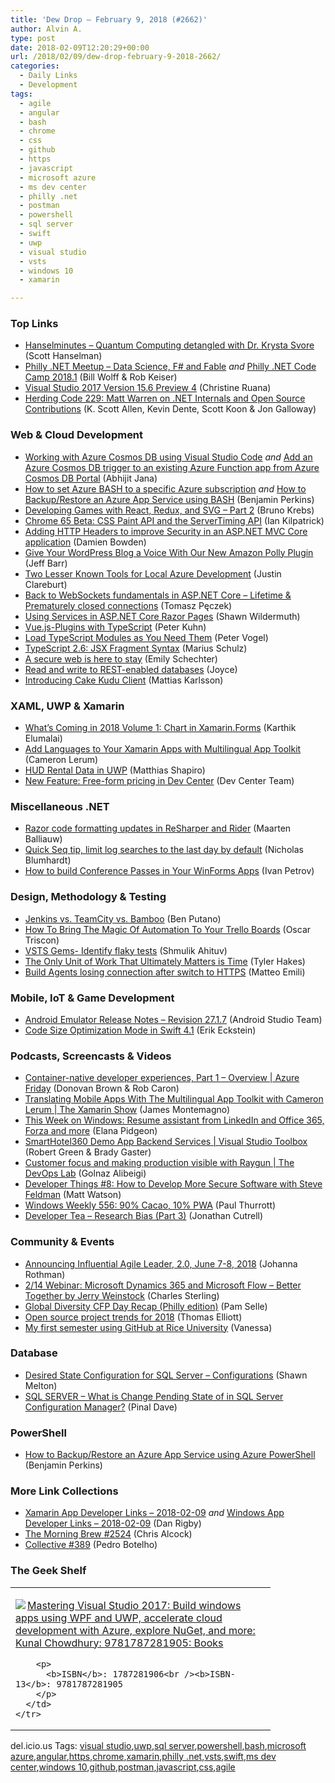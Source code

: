 ```yaml
---
title: 'Dew Drop – February 9, 2018 (#2662)'
author: Alvin A.
type: post
date: 2018-02-09T12:20:29+00:00
url: /2018/02/09/dew-drop-february-9-2018-2662/
categories:
  - Daily Links
  - Development
tags:
  - agile
  - angular
  - bash
  - chrome
  - css
  - github
  - https
  - javascript
  - microsoft azure
  - ms dev center
  - philly .net
  - postman
  - powershell
  - sql server
  - swift
  - uwp
  - visual studio
  - vsts
  - windows 10
  - xamarin

---
```

### <a name="top"></a>Top Links

  * <a href="http://www.hanselminutes.com/default.aspx?ShowID=18605" target="_blank">Hanselminutes &#8211; Quantum Computing detangled with Dr. Krysta Svore</a> (Scott Hanselman)
  * <a href="https://www.meetup.com/Philly-NET/events/247610719/" target="_blank">Philly .NET Meetup &#8211; Data Science, F# and Fable</a> _and_ <a href="https://www.meetup.com/Philly-NET/events/247610847/" target="_blank">Philly .NET Code Camp 2018.1</a> (Bill Wolff & Rob Keiser)
  * <a href="https://blogs.msdn.microsoft.com/visualstudio/2018/02/08/visual-studio-2017-version-15-6-preview-4/" target="_blank">Visual Studio 2017 Version 15.6 Preview 4</a> (Christine Ruana)
  * <a href="http://feedproxy.google.com/~r/HerdingCode/~3/G58ZoGQ7AvE/" target="_blank">Herding Code 229: Matt Warren on .NET Internals and Open Source Contributions</a> (K. Scott Allen, Kevin Dente, Scott Koon & Jon Galloway)



### <a name="web"></a>Web & Cloud Development

  * <a href="http://dailydotnettips.com/2018/02/08/working-with-azure-cosmos-db-using-visual-studio-code/" target="_blank">Working with Azure Cosmos DB using Visual Studio Code</a> _and_ <a href="http://dailydotnettips.com/2018/02/09/add-an-azure-cosmos-db-trigger-to-an-existing-azure-function-app-from-azure-cosmos-db-portal/" target="_blank">Add an Azure Cosmos DB trigger to an existing Azure Function app from Azure Cosmos DB Portal</a> (Abhijit Jana)
  * <a href="https://blogs.msdn.microsoft.com/benjaminperkins/2018/02/08/how-to-set-azure-bash-to-a-specific-azure-subscription/" target="_blank">How to set Azure BASH to a specific Azure subscription</a> _and_ <a href="https://blogs.msdn.microsoft.com/benjaminperkins/2018/02/08/how-to-backuprestore-an-azure-app-service-using-bash/" target="_blank">How to Backup/Restore an Azure App Service using BASH</a> (Benjamin Perkins)
  * <a href="https://auth0.com/blog/developing-games-with-react-redux-and-svg-part-2/" target="_blank">Developing Games with React, Redux, and SVG &#8211; Part 2</a> (Bruno Krebs)
  * <a href="http://blog.chromium.org/2018/02/chrome-65-beta-css-paint-api-and.html" target="_blank">Chrome 65 Beta: CSS Paint API and the ServerTiming API</a> (Ian Kilpatrick)
  * <a href="https://damienbod.com/2018/02/08/adding-http-headers-to-improve-security-in-an-asp-net-mvc-core-application/" target="_blank">Adding HTTP Headers to improve Security in an ASP.NET MVC Core application</a> (Damien Bowden)
  * <a href="http://feedproxy.google.com/~r/AmazonWebServicesBlog/~3/Hed-as6sM0A/" target="_blank">Give Your WordPress Blog a Voice With Our New Amazon Polly Plugin</a> (Jeff Barr)
  * <a href="https://blogs.msdn.microsoft.com/webdev/2018/02/08/two-lesser-known-tools-for-local-azure-development/" target="_blank">Two Lesser Known Tools for Local Azure Development</a> (Justin Clareburt)
  * <a href="http://www.tpeczek.com/2018/02/back-to-websockets-fundamentals-in.html" target="_blank">Back to WebSockets fundamentals in ASP.NET Core &#8211; Lifetime & Prematurely closed connections</a> (Tomasz Pęczek)
  * <a href="https://wildermuth.com/2018/02/08/Using-Services-in-ASP-NET-Core-Razor-Pages" target="_blank">Using Services in ASP.NET Core Razor Pages</a> (Shawn Wildermuth)
  * <a href="https://www.mistergoodcat.com/post/vuejs-plugins-with-typescript" target="_blank">Vue.js-Plugins with TypeScript</a> (Peter Kuhn)
  * <a href="https://visualstudiomagazine.com/blogs/tool-tracker/2018/02/load-typescript-modules.aspx" target="_blank">Load TypeScript Modules as You Need Them</a> (Peter Vogel)
  * <a href="http://feedproxy.google.com/~r/mariusschulz/~3/AZjmAXh3L_o/typescript-2-6-jsx-fragment-syntax" target="_blank">TypeScript 2.6: JSX Fragment Syntax</a> (Marius Schulz)
  * <a href="http://blog.chromium.org/2018/02/a-secure-web-is-here-to-stay.html" target="_blank">A secure web is here to stay</a> (Emily Schechter)
  * <a href="http://blog.getpostman.com/2018/02/09/read-and-write-to-rest-enabled-databases/" target="_blank">Read and write to REST-enabled databases</a> (Joyce)
  * <a href="https://hackernoon.com/introducing-cake-kudu-client-abda40d15f38?source=rss----3a8144eabfe3---4" target="_blank">Introducing Cake Kudu Client</a> (Mattias Karlsson)



### <a name="silverlight"></a>XAML, UWP & Xamarin

  * <a href="https://www.syncfusion.com/blogs/post/what-s-coming-in-2018-volume-1-chart-in-xamarin-forms.aspx" target="_blank">What’s Coming in 2018 Volume 1: Chart in Xamarin.Forms</a> (Karthik Elumalai)
  * <a href="https://blog.xamarin.com/add-languages-to-your-apps-with-xamarin-and-multilingual-app-toolkit/" target="_blank">Add Languages to Your Xamarin Apps with Multilingual App Toolkit</a> (Cameron Lerum)
  * <a href="http://matthiasshapiro.com/2018/02/08/hud-rental-data-in-uwp/" target="_blank">HUD Rental Data in UWP</a> (Matthias Shapiro)
  * <a href="http://blogs.windows.com/buildingapps/2018/02/08/new-feature-free-form-pricing-dev-center/?WT.mc_id=DX_MVP4025064" target="_blank">New Feature: Free-form pricing in Dev Center</a> (Dev Center Team)



### <a name="dotnet"></a>Miscellaneous .NET

  * <a href="https://blog.jetbrains.com/dotnet/2018/02/08/razor-code-formatting-updates-resharper-rider/" target="_blank">Razor code formatting updates in ReSharper and Rider</a> (Maarten Balliauw)
  * <a href="https://nblumhardt.com/2018/02/last-day-log-searches/" target="_blank">Quick Seq tip, limit log searches to the last day by default</a> (Nicholas Blumhardt)
  * <a href="https://www.telerik.com/blogs/how-to-build-conference-passes-in-your-winforms-apps" target="_blank">How to build Conference Passes in Your WinForms Apps</a> (Ivan Petrov)



### <a name="design"></a>Design, Methodology & Testing

  * <a href="https://stackify.com/jenkins-teamcity-bamboo/" target="_blank">Jenkins vs. TeamCity vs. Bamboo</a> (Ben Putano)
  * <a href="https://blog.trello.com/automation-magic-trello-boards" target="_blank">How To Bring The Magic Of Automation To Your Trello Boards</a> (Oscar Triscon)
  * <a href="https://blogs.msdn.microsoft.com/visualstudioalmrangers/2018/02/08/vsts-gems-identify-flaky-tests/" target="_blank">VSTS Gems- Identify flaky tests</a> (Shmulik Ahituv)
  * <a href="https://www.7pace.com/blog/the-only-unit-of-work-that-ultimately-matters-is-time" target="_blank">The Only Unit of Work That Ultimately Matters is Time</a> (Tyler Hakes)
  * <a href="http://feedproxy.google.com/~r/MattsAlmSpace/~3/4UUu_sYHghY/build-agents-losing-connection-after.html" target="_blank">Build Agents losing connection after switch to HTTPS</a> (Matteo Emili)



### <a name="mobile"></a>Mobile, IoT & Game Development

  * <a href="https://developer.android.com/studio/releases/emulator.html#27-1-8" target="_blank">Android Emulator Release Notes &#8211; Revision 27.1.7</a> (Android Studio Team)
  * <a href="https://swift.org/blog/osize/" target="_blank">Code Size Optimization Mode in Swift 4.1</a> (Erik Eckstein)



### <a name="podcasts"></a>Podcasts, Screencasts & Videos

  * <a href="https://channel9.msdn.com/Shows/Azure-Friday/Container-native-developer-experiences-Part-1-Overview?WT.mc_id=DX_MVP4025064" target="_blank">Container-native developer experiences, Part 1 &#8211; Overview | Azure Friday</a> (Donovan Brown & Rob Caron)
  * <a href="https://channel9.msdn.com/Shows/XamarinShow/Translating-Mobile-Apps-With-The-Multilingual-App-Toolkit-with-Cameron-Lerum?WT.mc_id=DX_MVP4025064" target="_blank">Translating Mobile Apps With The Multilingual App Toolkit with Cameron Lerum | The Xamarin Show</a> (James Montemagno)
  * <a href="http://blogs.windows.com/windowsexperience/2018/02/08/week-windows-resume-assistant-linkedin-office-365-forza/?WT.mc_id=DX_MVP4025064" target="_blank">This Week on Windows: Resume assistant from LinkedIn and Office 365, Forza and more</a> (Elana Pidgeon)
  * <a href="https://channel9.msdn.com/Shows/Visual-Studio-Toolbox/SmartHotel360-Demo-App-Backend-Services?WT.mc_id=DX_MVP4025064" target="_blank">SmartHotel360 Demo App Backend Services | Visual Studio Toolbox</a> (Robert Green & Brady Gaster)
  * <a href="https://channel9.msdn.com/Shows/DevOps-Lab/Customer-focus-and-making-production-visible-with-Raygun?WT.mc_id=DX_MVP4025064" target="_blank">Customer focus and making production visible with Raygun | The DevOps Lab</a> (Golnaz Alibeigi)
  * <a href="https://stackify.com/podcast-software-security/" target="_blank">Developer Things #8: How to Develop More Secure Software with Steve Feldman</a> (Matt Watson)
  * <a href="https://www.thurrott.com/podcasts/windows-weekly/151942/windows-weekly-556-90-cacao-10-pwa" target="_blank">Windows Weekly 556: 90% Cacao, 10% PWA</a> (Paul Thurrott)
  * <a href="http://developertea.simplecast.fm/fb3aca3b" target="_blank">Developer Tea &#8211; Research Bias (Part 3)</a> (Jonathan Cutrell)



### <a name="events"></a>Community & Events

  * <a href="http://feedproxy.google.com/~r/ManagingProductDevelopment/~3/FXa-9YiAU6Q/" target="_blank">Announcing Influential Agile Leader, 2.0, June 7-8, 2018</a> (Johanna Rothman)
  * <a href="https://blogs.msdn.microsoft.com/charles_sterling/2018/02/08/214-webinar-microsoft-dynamics-365-and-microsoft-flow-better-together-by-jerry-weinstock/" target="_blank">2/14 Webinar: Microsoft Dynamics 365 and Microsoft Flow – Better Together by Jerry Weinstock</a> (Charles Sterling)
  * <a href="http://thewebivore.com/global-diversity-cfp-day-recap-philly-edition/" target="_blank">Global Diversity CFP Day Recap (Philly edition)</a> (Pam Selle)
  * <a href="https://github.com/blog/2499-open-source-project-trends-for-2018" target="_blank">Open source project trends for 2018</a> (Thomas Elliott)
  * <a href="https://github.com/blog/2500-my-first-semester-using-github-at-rice-university" target="_blank">My first semester using GitHub at Rice University</a> (Vanessa)



### <a name="sql"></a>Database

  * <a href="http://feedproxy.google.com/~r/MSSQLTips-LatestSqlServerTips/~3/G41PqyWfH24/tip.asp" target="_blank">Desired State Configuration for SQL Server &#8211; Configurations</a> (Shawn Melton)
  * <a href="https://blog.sqlauthority.com/2018/02/09/sql-server-change-pending-state-sql-server-configuration-manager/" target="_blank">SQL SERVER – What is Change Pending State of in SQL Server Configuration Manager?</a> (Pinal Dave)



### <a name="ps"></a>PowerShell

  * <a href="https://blogs.msdn.microsoft.com/benjaminperkins/2018/02/08/how-to-backuprestore-an-azure-app-service-using-azure-powershell/" target="_blank">How to Backup/Restore an Azure App Service using Azure PowerShell</a> (Benjamin Perkins)



### <a name="links"></a>More Link Collections

  * <a href="https://www.allaboutxamarin.com/2018/02/xamarin-app-developer-links-2018-02-09/" target="_blank">Xamarin App Developer Links &#8211; 2018-02-09</a> _and_ <a href="https://www.windowsappdev.com/2018/02/windows-app-developer-links-2018-02-09/" target="_blank">Windows App Developer Links &#8211; 2018-02-09</a> (Dan Rigby)
  * <a href="http://feedproxy.google.com/~r/ReflectivePerspective/~3/l0_V2xAJ2tQ/" target="_blank">The Morning Brew #2524</a> (Chris Alcock)
  * <a href="http://feedproxy.google.com/~r/tympanus/~3/zuWVpCboK8U/" target="_blank">Collective #389</a> (Pedro Botelho)



### <a name="shelf"></a>The Geek Shelf

<div class="wlWriterEditableSmartContent" id="scid:7dc1bd33-94bd-46fd-a20b-0131235bcd47:af6ddc2e-561c-4ccb-bf0e-cca65df060e5" style="margin: 0px; padding: 0px; float: none; display: inline;">
  <table cellspacing="0" cellpadding="2" width="400" border="0" unselectable="on">
    <tr>
      <td valign="top" width="400">
        <p>
          <a title="Mastering Visual Studio 2017: Build windows apps using WPF and UWP, accelerate cloud development with Azure, explore NuGet, and more: Kunal Chowdhury: 9781787281905: Books" href="http://www.amazon.com/exec/obidos/ASIN/1787281906/amavin-20"><img data-recalc-dims="1" decoding="async" src="https://i0.wp.com/images-na.ssl-images-amazon.com/images/I/51mS5qbmrkL._AC_US218_.jpg?w=660&#038;ssl=1" border="0" align="left" style="float:left" />Mastering Visual Studio 2017: Build windows apps using WPF and UWP, accelerate cloud development with Azure, explore NuGet, and more: Kunal Chowdhury: 9781787281905: Books</a>
        </p>
        
        <p>
          <b>ISBN</b>: 1787281906<br /><b>ISBN-13</b>: 9781787281905
        </p>
      </td>
    </tr>
  </table>
</div>



<div class="wlWriterEditableSmartContent" id="scid:77ECF5F8-D252-44F5-B4EB-D463C5396A79:a6907616-93b6-46a5-b108-8043f9009743" style="margin: 0px; padding: 0px; float: none; display: inline;">
  del.icio.us Tags: <a href="http://del.icio.us/popular/visual+studio" rel="tag">visual studio</a>,<a href="http://del.icio.us/popular/uwp" rel="tag">uwp</a>,<a href="http://del.icio.us/popular/sql+server" rel="tag">sql server</a>,<a href="http://del.icio.us/popular/powershell" rel="tag">powershell</a>,<a href="http://del.icio.us/popular/bash" rel="tag">bash</a>,<a href="http://del.icio.us/popular/microsoft+azure" rel="tag">microsoft azure</a>,<a href="http://del.icio.us/popular/angular" rel="tag">angular</a>,<a href="http://del.icio.us/popular/https" rel="tag">https</a>,<a href="http://del.icio.us/popular/chrome" rel="tag">chrome</a>,<a href="http://del.icio.us/popular/xamarin" rel="tag">xamarin</a>,<a href="http://del.icio.us/popular/philly+.net" rel="tag">philly .net</a>,<a href="http://del.icio.us/popular/vsts" rel="tag">vsts</a>,<a href="http://del.icio.us/popular/swift" rel="tag">swift</a>,<a href="http://del.icio.us/popular/ms+dev+center" rel="tag">ms dev center</a>,<a href="http://del.icio.us/popular/windows+10" rel="tag">windows 10</a>,<a href="http://del.icio.us/popular/github" rel="tag">github</a>,<a href="http://del.icio.us/popular/postman" rel="tag">postman</a>,<a href="http://del.icio.us/popular/javascript" rel="tag">javascript</a>,<a href="http://del.icio.us/popular/css" rel="tag">css</a>,<a href="http://del.icio.us/popular/agile" rel="tag">agile</a>
</div>